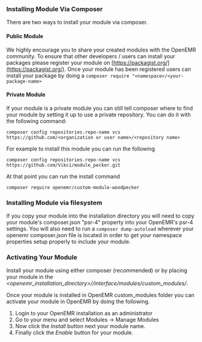 ### Installing Module Via Composer
There are two ways to install your module via composer.  
#### Public Module
We highly encourage you to share your created modules with the OpenEMR community.  To ensure that other developers / users can install
your packages please register your module on [https://packagist.org/](https://packagist.org/).  Once your module has been registered
users can install your package by doing a `composer require "<namespace>/<your-package-name>`
#### Private Module
If your module is a private module you can still tell composer where to find your module by setting it up to use a private repository.
You can do it with the following command:
```
composer config repositories.repo-name vcs https://github.com/<organization or user name>/<repository name>
```
For example to install this module you can run the following
```
composer config repositories.repo-name vcs https://github.com/Vikci/module_pecker.git
```

At that point you can run the install command
```
composer require openemr/custom-module-woodpecker
```

### Installing Module via filesystem
If you copy your module into the installation directory you will need to copy your module's composer.json "psr-4" property into your OpenEMR's psr-4 settings.
You will also need to run a ```composer dump-autoload``` wherever your openemr composer.json file is located in order to get your namespace properties setup properly
to include your module.

### Activating Your Module
Install your module using either composer (recommended) or by placing your module in the *<openemr_installation_directory>//interface/modules/custom_modules/*.

Once your module is installed in OpenEMR custom_modules folder you can activate your module in OpenEMR by doing the following.

  1. Login to your OpenEMR installation as an administrator
  2. Go to your menu and select Modules -> Manage Modules
  3. Now click the *Install* button next your module name.
  4. Finally click the *Enable* button for your module.
